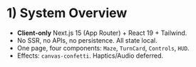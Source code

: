# 1) System Overview

* **Client-only** Next.js 15 (App Router) + React 19 + Tailwind.
* No SSR, no APIs, no persistence. All state local.
* One page, four components: `Maze`, `TurnCard`, `Controls`, `HUD`.
* Effects: `canvas-confetti`. Haptics/Audio deferred.
